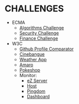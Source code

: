 # CHALLENGES

* ECMA
  * [Algorithms Challenge](ecma/algorithms/)
  * [Security Challenge](ecma/security/)
  * [Finance Challenge](ecma/financas/)
* W3C
  * [Github Profile Comparator](w3c/github-profile-comparator/)
  * [Cinebangue](w3c/cinebangue/)
  * [Weather App](w3c/weather-app/)
  * [Amaro](w3c/amaro/)
  * [Pokeshop](w3c/pokeshop/)
  * Monitor:
    * [eZ Server](w3c/ez-server-monitor/)
    * [Host](w3c/host-monitor/)
    * [Pingdom](w3c/pingdom-monitor/)
    * [Dashboard](w3c/dashboard-monitor/)